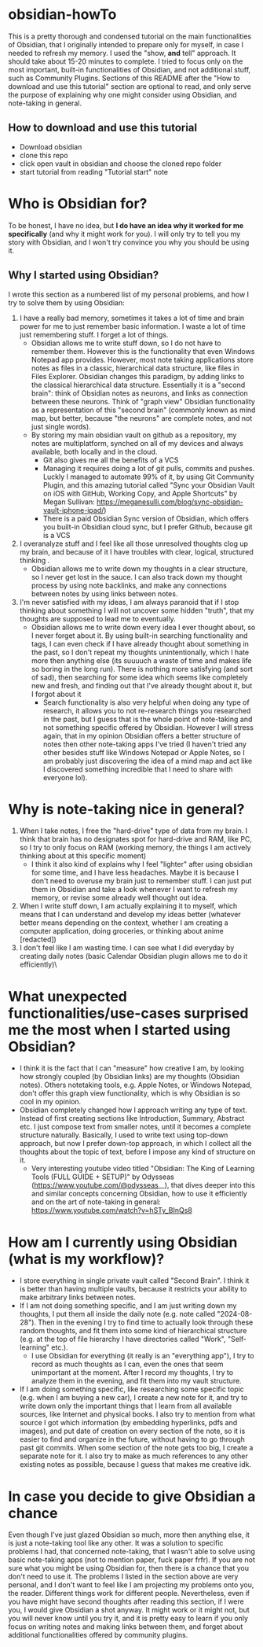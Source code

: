 # obsidian-howTo

This is a pretty thorough and condensed tutorial on the main functionalities of Obsidian, that I originally intended to prepare only for myself, in case I needed to refresh my memory. I used the "show, **and** tell" approach. It should take about 15-20 minutes to complete. I tried to focus only on the most important, built-in functionalities of Obsidian, and not additional stuff, such as Community Plugins. Sections of this README after the "How to download and use this tutorial" section are optional to read, and only serve the purpose of explaining why one might consider using Obsidian, and note-taking in general.
## How to download and use this tutorial
- Download obsidian
- clone this repo
- click open vault in obsidian and choose the cloned repo folder
- start tutorial from reading "Tutorial start" note

# Who is Obsidian for?
To be honest, I have no idea, but **I do have an idea why it worked for me specifically** (and why it might work for you). I will only try to tell you my story with Obsidian, and I won't try convince you why you should be using it. 
## Why I started using Obsidian?

I wrote this section as a numbered list of my personal problems, and how I try to solve them by using Obsidian:
1. I have a really bad memory, sometimes it takes a lot of time and brain power for me to just remember basic information. I waste a lot of time just remembering stuff. I forget a lot of things.
	- Obsidian allows me to write stuff down, so I do not have to remember them. However this is the functionality that even Windows Notepad app provides. However, most note taking applications store notes as files in a classic, hierarchical data structure, like files in Files Explorer. Obsidian changes this paradigm, by adding links to the classical hierarchical data structure. Essentially it is a "second brain": think of Obsidian notes as neurons, and links as connection between these neurons. Think of "graph view" Obsidian functionality as a representation of this "second brain" (commonly known as mind map, but better, because "the neurons" are complete notes, and not just single words). 
	- By storing my main obsidian vault on github as a repository, my notes are multiplatform, synched on all of my devices and always available, both locally and in the cloud.
		- Git also gives me all the benefits of a VCS
		- Managing it requires doing a lot of git pulls, commits and pushes. Luckly I managed to automate 99% of it, by using Git Community Plugin, and this amazing tutorial called "Sync your Obsidian Vault on iOS with GitHub, Working Copy, and Apple Shortcuts" by Megan Sullivan: https://meganesulli.com/blog/sync-obsidian-vault-iphone-ipad/)
		- There is a paid Obsidian Sync version of Obsidian, which offers you built-in Obsidian cloud sync, but I prefer Github, because git is a VCS 
2. I overanalyze stuff and I feel like all those unresolved thoughts clog up my brain, and because of it I have troubles with clear, logical, structured thinking . 
	- Obsidian allows me to write down my thoughts in a clear structure, so I never get lost in the sauce. I can also track down my thought process by using note backlinks, and make any connections between notes by using links between notes.
3. I'm never satisfied with my ideas, I am always paranoid that if I stop thinking about something I will not uncover some hidden "truth", that my thoughts are supposed to lead me to eventually.
	- Obsidian allows me to write down every idea I ever thought about, so I never forget about it. By using built-in searching functionality and tags, I can even check if I have already thought about something in the past, so I don't repeat my thoughts unintentionally, which I hate more then anything else (its suuuuch a waste of time and makes life so boring in the long run). There is nothing more satisfying (and sort of sad), then searching for some idea which seems like completely new and fresh, and finding out that I've already thought about it, but I forgot about it 
		- Search functionality is also very helpful when doing any type of research, it allows you to not re-research things you researched in the past, but I guess that is the whole point of note-taking and not something specific offered by Obsidian. However I will stress again, that in my opinion Obsidian offers a better structure of notes then other note-taking apps I've tried (I haven't tried any other besides stuff like Windows Notepad or Apple Notes, so I am probably just discovering the idea of a mind map and act like I discovered something incredible that I need to share with everyone lol).   
# Why is note-taking nice in general? 
1. When I take notes, I free the "hard-drive" type of data from my brain. I think that brain has no designates spot for hard-drive and RAM, like PC, so I try to only focus on RAM (working memory, the things I am actively thinking about at this specific moment)
	- I think it also kind of explains why I feel "lighter" after using obsidian for some time, and I have less headaches. Maybe it is because I don't need to overuse my brain just to remember stuff. I can just put them in Obsidian and take a look whenever I want to refresh my memory, or revise some already well thought out idea.
2. When I write stuff down, I am actually explaining it to myself, which means that I can understand and develop my ideas better (whatever better means depending on the context, whether I am creating a computer application, doing groceries, or thinking about anime \[redacted\])
3. I don't feel like I am wasting time. I can see what I did everyday by creating daily notes (basic Calendar Obsidian plugin allows me to do it efficiently)\
# What unexpected functionalities/use-cases surprised me the most when I started using Obsidian?

- I think it is the fact that I can "measure" how creative I am, by looking how strongly coupled (by Obsidian links) are my thoughts (Obsidian notes). Others notetaking tools, e.g. Apple Notes, or Windows Notepad, don't offer this graph view functionality, which is why Obsidian is so cool in my opinion.
- Obsidian completely changed how I approach writing any type of text. Instead of first creating sections like Introduction, Summary, Abstract etc. I just compose text from smaller notes, until it becomes a complete structure naturally. Basically, I used to write text using top-down approach, but now I prefer down-top approach, in which I collect all the thoughts about the topic of text, before I impose any kind of structure on it.  
	- Very interesting youtube video titled "Obsidian: The King of Learning Tools (FULL GUIDE + SETUP)" by Odysseas (https://www.youtube.com/@odysseas__), that dives deeper into this and similar concepts concerning Obsidian, how to use it efficiently and on the art of note-taking in general: https://www.youtube.com/watch?v=hSTy_BInQs8

# How am I currently using Obsidian (what is my workflow)?
- I store everything in single private vault called "Second Brain". I think it is better than having multiple vaults, because it restricts your ability to make arbitrary links between notes.
- If I am not doing something specific, and I am just writing down my thoughts, I put them all inside the daily note (e.g. note called "2024-08-28"). Then in the evening I try to find time to actually look through these random thoughts, and fit them into some kind of hierarchical structure (e.g. at the top of file hierarchy I have directories called "Work", "Self-learning" etc.). 
	- I use Obsidian for everything (it really is an "everything app"), I try to record as much thoughts as I can, even the ones that seem unimportant at the moment. After I record my thoughts, I try to analyze them in the evening, and fit them into my vault structure.
- If I am doing something specific, like researching some specific topic (e.g. when I am buying a new car), I create a new note for it, and try to write down only the important things that I learn from all available sources, like Internet and physical books. I also try to mention from what source I got which information (by embedding hyperlinks, pdfs and images), and put date of creation on every section of the note, so it is easier to find and organize in the future, without having to go through past git commits. When some section of the note gets too big, I create a separate note for it. I also try to make as much references to any other existing  notes as possible, because I guess that makes me creative idk.   

# In case you decide to give Obsidian a chance 
Even though I've just glazed Obsidian so much, more then anything else, it is just a note-taking tool like any other. It was a solution to specific problems I had, that concerned note-taking, that I wasn't able to solve using basic note-taking apps (not to mention paper, fuck paper frfr). If you are not sure what you might be using Obsidian for, then there is a chance that you don't need to use it. The problems I listed in the section above are very personal, and I don't want to feel like I am projecting my problems onto you, the reader. Different things work for different people. Nevertheless, even if you have might have second thoughts after reading this section, if I were you, I would give Obsidian a shot anyway. It might work or it might not, but you will never know until you try it, and it is pretty easy to learn if you only focus on writing notes and making links between them, and forget about additional functionalities offered by community plugins.

